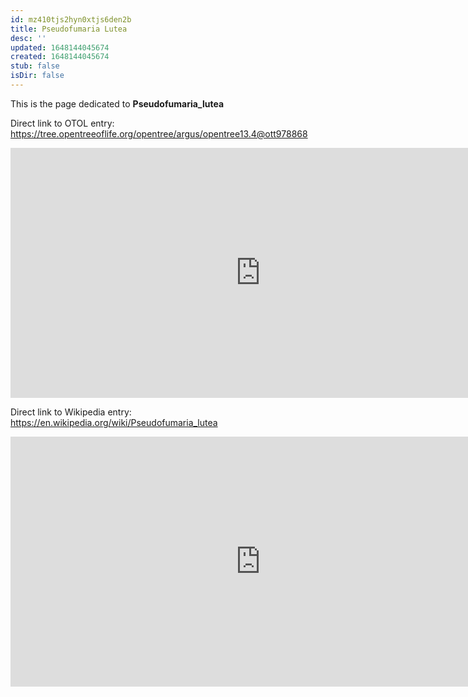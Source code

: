 ```yaml
---
id: mz410tjs2hyn0xtjs6den2b
title: Pseudofumaria Lutea
desc: ''
updated: 1648144045674
created: 1648144045674
stub: false
isDir: false
---
```

This is the page dedicated to **Pseudofumaria_lutea**


Direct link to OTOL entry: https://tree.opentreeoflife.org/opentree/argus/opentree13.4@ott978868



<html>
    <body>
    <iframe src="https://tree.opentreeoflife.org/opentree/argus/opentree13.4@ott978868"
    width="800" height="400" frameborder="0" allowfullscreen> </iframe>
    </body>
</html>
    


Direct link to Wikipedia entry: https://en.wikipedia.org/wiki/Pseudofumaria_lutea



<html>
    <body>
    <iframe src="https://en.wikipedia.org/wiki/Pseudofumaria_lutea"
    width="800" height="400" frameborder="0" allowfullscreen> </iframe>
    </body>
</html>
    
